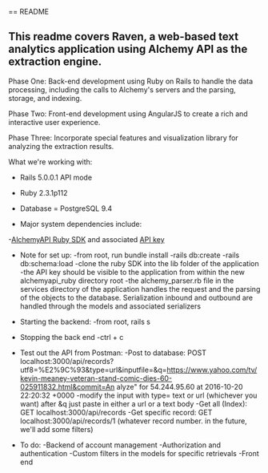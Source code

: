 == README

## This readme covers Raven, a web-based text analytics application using Alchemy API as the extraction engine.

Phase One: Back-end development using Ruby on Rails to handle the data processing, including the calls to Alchemy's servers and the parsing, storage, and indexing.

Phase Two: Front-end development using AngularJS to create a rich and interactive user experience.

Phase Three: Incorporate special features and visualization library for analyzing the extraction results.

What we're working with:

* Rails 5.0.0.1 API mode

* Ruby 2.3.1p112

* Database = PostgreSQL 9.4

* Major system dependencies include:

-[AlchemyAPI Ruby SDK](https://github.com/AlchemyAPI/alchemyapi_ruby) and associated [API key](http://www.alchemyapi.com/api/register.html)

* Note for set up:
    -from root, run bundle install
    -rails db:create
    -rails db:schema:load
    -clone the ruby SDK into the lib folder of the application
    -the API key should be visible to the application from within the new alchemyapi_ruby directory root
    -the alchemy_parser.rb file in the services directory of the application handles the request and the parsing of the objects to the database. Serialization inbound and outbound are handled through the models and associated serializers

* Starting the backend:
	-from root, rails s

* Stopping the back end
	-ctrl + c	

* Test out the API from Postman:
	-Post to database: 	POST localhost:3000/api/records?utf8=%E2%9C%93&type=url&inputfile=&q=https://www.yahoo.com/tv/kevin-meaney-veteran-stand-comic-dies-60-025911832.html&commit=An alyze" for 54.244.95.60 at 2016-10-20 22:20:32 +0000
		-modify the input with type= text or url (whichever you want) after &q just paste in either a url or a text body
	-Get all (Index): GET localhost:3000/api/records
	-Get specific record: GET localhost:3000/api/records/1 (whatever record number. in the future, we'll add some filters)

* To do: 
	-Backend of account management
	-Authorization and authentication
	-Custom filters in the models for specific retrievals 
	-Front end


    
